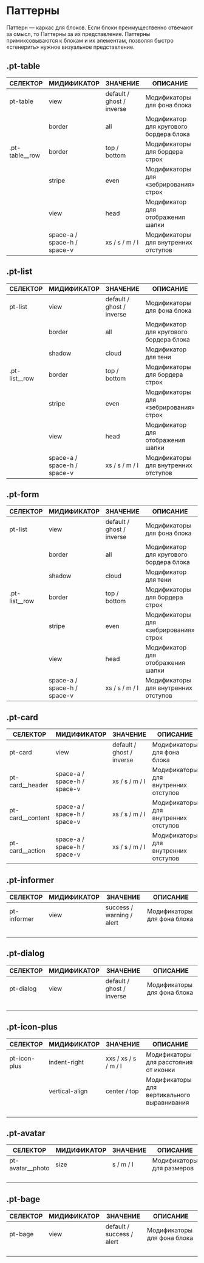 # Паттерны

Паттерн — каркас для блоков. Если блоки преимущественно отвечают за смысл, то  Паттерны за их представление. Паттерны примиксовываются к блокам и их элементам, позволяя быстро «сгенерить» нужное визуальное представление.

## .pt-table
|СЕЛЕКТОР|МИДИФИКАТОР|ЗНАЧЕНИЕ|ОПИСАНИЕ|
|---|---|---|---|
|pt-table|view|default / ghost / inverse|Модификаторы для фона блока|
|   |border|all|Модификатор для кругового бордера блока|
|.pt-table__row|border|top / bottom|Модификаторы для бордера строк|
|   |stripe|even|Модификаторы для «зебрирования» строк|
|   |view|head|Модификатор для отображения шапки|
|   |space-a / space-h / space-v|xs / s / m / l|Модификаторы для внутренних отступов|

## .pt-list
|СЕЛЕКТОР|МИДИФИКАТОР|ЗНАЧЕНИЕ|ОПИСАНИЕ|
|---|---|---|---|
|pt-list|view|default / ghost / inverse|Модификаторы для фона блока|
|   |border|all|Модификатор для кругового бордера блока|
|   |shadow|cloud|Модификатор для тени|
|.pt-list__row|border|top / bottom|Модификаторы для бордера строк|
|   |stripe|even|Модификаторы для «зебрирования» строк|
|   |view|head|Модификатор для отображения шапки|
|   |space-a / space-h / space-v|xs / s / m / l|Модификаторы для внутренних отступов|

## .pt-form
|СЕЛЕКТОР|МИДИФИКАТОР|ЗНАЧЕНИЕ|ОПИСАНИЕ|
|---|---|---|---|
|pt-list|view|default / ghost / inverse|Модификаторы для фона блока|
|   |border|all|Модификатор для кругового бордера блока|
|   |shadow|cloud|Модификатор для тени|
|.pt-list__row|border|top / bottom|Модификаторы для бордера строк|
|   |stripe|even|Модификаторы для «зебрирования» строк|
|   |view|head|Модификатор для отображения шапки|
|   |space-a / space-h / space-v|xs / s / m / l|Модификаторы для внутренних отступов|

## .pt-card
|СЕЛЕКТОР|МИДИФИКАТОР|ЗНАЧЕНИЕ|ОПИСАНИЕ|
|---|---|---|---|
|pt-card|view|default / ghost / inverse|Модификаторы для фона блока|
|pt-card__header|space-a / space-h / space-v|xs / s / m / l|Модификаторы для внутренних отступов|
|pt-card__content|space-a / space-h / space-v|xs / s / m / l|Модификаторы для внутренних отступов|
|pt-card__action|space-a / space-h / space-v|xs / s / m / l|Модификаторы для внутренних отступов|

## .pt-informer
|СЕЛЕКТОР|МИДИФИКАТОР|ЗНАЧЕНИЕ|ОПИСАНИЕ|
|---|---|---|---|
|pt-informer|view|success / warning / alert|Модификаторы для фона блока|
| | | | |
| | | | |
| | | | |
| | | | |

## .pt-dialog
|СЕЛЕКТОР|МИДИФИКАТОР|ЗНАЧЕНИЕ|ОПИСАНИЕ|
|---|---|---|---|
|pt-dialog|view|default / ghost / inverse|Модификаторы для фона блока|
| | | | |
| | | | |
| | | | |
| | | | |

## .pt-icon-plus
|СЕЛЕКТОР|МИДИФИКАТОР|ЗНАЧЕНИЕ|ОПИСАНИЕ|
|---|---|---|---|
|pt-icon-plus|indent-right|xxs / xs / s / m / l|Модификаторы для расстояния от иконки|
||vertical-align|center / top|Модификаторы для вертикального выравнивания|
| | | | |
| | | | |
| | | | |
| | | | |

## .pt-avatar
|СЕЛЕКТОР|МИДИФИКАТОР|ЗНАЧЕНИЕ|ОПИСАНИЕ|
|---|---|---|---|
|pt-avatar__photo|size|s / m / l|Модификаторы для размеров|
| | | | |
| | | | |
| | | | |
| | | | |


## .pt-bage
|СЕЛЕКТОР|МИДИФИКАТОР|ЗНАЧЕНИЕ|ОПИСАНИЕ|
|---|---|---|---|
|pt-bage|view|default / success / alert|Модификаторы для фона блока|
| | | | |
| | | | |
| | | | |
| | | | |
